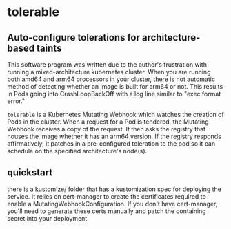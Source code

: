 # tolerable
## Auto-configure tolerations for architecture-based taints
This software program was written due to the author's frustration with running a mixed-architecture kubernetes cluster.  When you are running both amd64 and arm64 processors in your cluster, there is not automatic method of detecting whether an image is built for arm64 or not.  This results in Pods going into CrashLoopBackOff with a log line similar to "exec format error."

`tolerable` is a Kubernetes Mutating Webhook which watches the creation of Pods in the cluster.  When a request for a Pod is tendered, the Mutating Webhook receives a copy of the request.  It then asks the registry that houses the image whether it has an arm64 version.  If the registry responds affirmatively, it patches in a pre-configured toleration to the pod so it can schedule on the specified architecture's node(s).

## quickstart
there is a kustomize/ folder that has a kustomization spec for deploying the service.  It relies on cert-manager to create the certificates required to enable a MutatingWebhookConfiguration.  If you don't have cert-manager, you'll need to generate these certs manually and patch the containing secret into your deployment.
